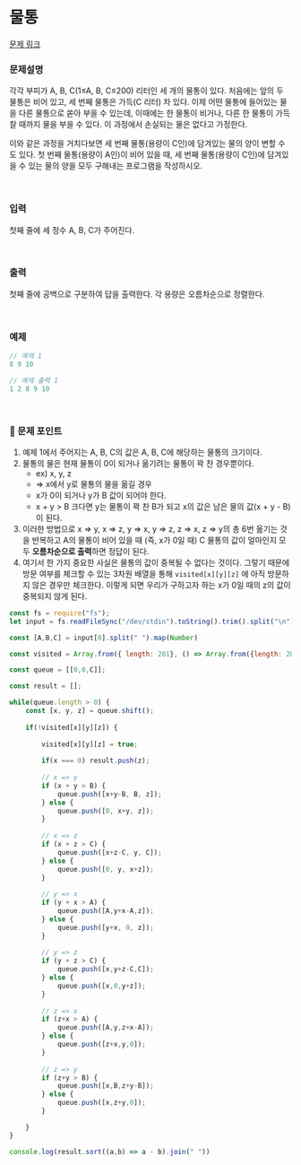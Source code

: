 # 물통

[문제 링크](https://www.acmicpc.net/problem/2251)

### 문제설명

각각 부피가 A, B, C(1≤A, B, C≤200) 리터인 세 개의 물통이 있다. 처음에는 앞의 두 물통은 비어 있고, 세 번째 물통은 가득(C 리터) 차 있다. 이제 어떤 물통에 들어있는 물을 다른 물통으로 쏟아 부을 수 있는데, 이때에는 한 물통이 비거나, 다른 한 물통이 가득 찰 때까지 물을 부을 수 있다. 이 과정에서 손실되는 물은 없다고 가정한다.

이와 같은 과정을 거치다보면 세 번째 물통(용량이 C인)에 담겨있는 물의 양이 변할 수도 있다. 첫 번째 물통(용량이 A인)이 비어 있을 때, 세 번째 물통(용량이 C인)에 담겨있을 수 있는 물의 양을 모두 구해내는 프로그램을 작성하시오.

<br>

### 입력

첫째 줄에 세 정수 A, B, C가 주어진다.

<br>

### 출력

첫째 줄에 공백으로 구분하여 답을 출력한다. 각 용량은 오름차순으로 정렬한다.

<br>

### 예제

```jsx
// 예제 1
8 9 10

// 예제 출력 1
1 2 8 9 10
```

<br>

### 📕 문제 포인트

1. 예제 1에서 주어지는 A, B, C의 값은 A, B, C에 해당하는 물통의 크기이다.
2. 물통의 물은 현재 물통이 0이 되거나 옮기려는 물통이 꽉 찬 경우뿐이다.
    - ex) x, y, z
    - ⇒ x에서 y로 물통의 물을 옮길 경우
    - x가 0이 되거나 y가 B 값이 되어야 한다.
    - x + y > B 크다면 y는 물통이 꽉 찬 B가 되고 x의 값은 남은 물의 값(x + y - B)이 된다.
3. 이러한 방법으로 x ⇒ y, x ⇒ z, y ⇒ x, y ⇒ z, z ⇒ x,  z ⇒ y의 총 6번 옮기는 것을 반복하고 A의 물통이 비어 있을 때 (즉, x가 0일 때) C 물통의 값이 얼마인지 모두 **오름차순으로 출력**하면 정답이 된다.
4. 여기서 한 가지 중요한 사실은 물통의 값이 중복될 수 없다는 것이다. 그렇기 때문에 방문 여부를 체크할 수 있는 3차원 배열을 통해 `visited[x][y][z]` 에 아직 방문하지 않은 경우만 체크한다. 이렇게 되면 우리가 구하고자 하는 x가 0일 때의 z의 값이 중복되지 않게 된다.

```js
const fs = require("fs");
let input = fs.readFileSync("/dev/stdin").toString().trim().split("\n");

const [A,B,C] = input[0].split(" ").map(Number)

const visited = Array.from({ length: 201}, () => Array.from({length: 201}, () => Array.from({length: 201}, () => false)));

const queue = [[0,0,C]];

const result = [];

while(queue.length > 0) {
    const [x, y, z] = queue.shift();
    
    if(!visited[x][y][z]) {
        
        visited[x][y][z] = true;
        
        if(x === 0) result.push(z);
        
        // x => y
        if (x + y > B) {
            queue.push([x+y-B, B, z]);
        } else {
            queue.push([0, x+y, z]);
        }
        
        // x => z
        if (x + z > C) {
            queue.push([x+z-C, y, C]);
        } else {
            queue.push([0, y, x+z]);
        }
        
        // y => x
        if (y + x > A) {
            queue.push([A,y+x-A,z]);
        } else {
            queue.push([y+x, 0, z]);
        }
        
        // y => z
        if (y + z > C) {
            queue.push([x,y+z-C,C]);
        } else {
            queue.push([x,0,y+z]);
        }
        
        // z => x
        if (z+x > A) {
            queue.push([A,y,z+x-A]);
        } else {
            queue.push([z+x,y,0]);
        }
        
        // z => y
        if (z+y > B) {
            queue.push([x,B,z+y-B]);
        } else {
            queue.push([x,z+y,0]);
        }

    }
}

console.log(result.sort((a,b) => a - b).join(" "))
```